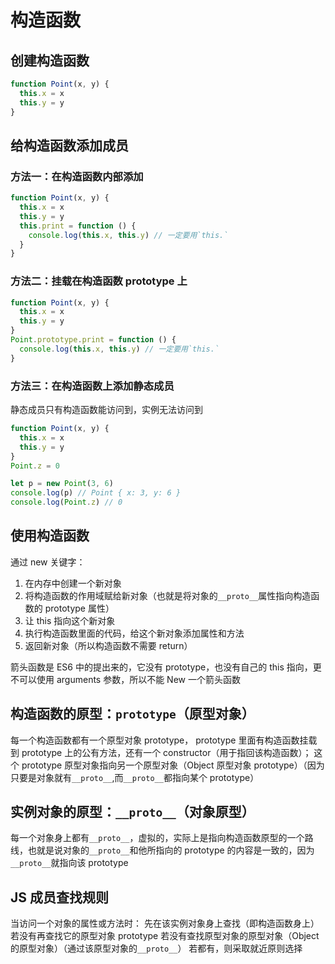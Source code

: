 # 构造函数

## 创建构造函数

```js
function Point(x, y) {
  this.x = x
  this.y = y
}
```

## 给构造函数添加成员

### 方法一：在构造函数内部添加

```js
function Point(x, y) {
  this.x = x
  this.y = y
  this.print = function () {
    console.log(this.x, this.y) // 一定要用`this.`
  }
}
```

### 方法二：挂载在构造函数 prototype 上

```js
function Point(x, y) {
  this.x = x
  this.y = y
}
Point.prototype.print = function () {
  console.log(this.x, this.y) // 一定要用`this.`
}
```

### 方法三：在构造函数上添加静态成员

静态成员只有构造函数能访问到，实例无法访问到

```js
function Point(x, y) {
  this.x = x
  this.y = y
}
Point.z = 0

let p = new Point(3, 6)
console.log(p) // Point { x: 3, y: 6 }
console.log(Point.z) // 0
```

## 使用构造函数

通过 new 关键字：

1. 在内存中创建一个新对象
2. 将构造函数的作用域赋给新对象（也就是将对象的`__proto__`属性指向构造函数的 prototype 属性）
3. 让 this 指向这个新对象
4. 执行构造函数里面的代码，给这个新对象添加属性和方法
5. 返回新对象（所以构造函数不需要 return）

箭头函数是 ES6 中的提出来的，它没有 prototype，也没有自己的 this 指向，更不可以使用 arguments 参数，所以不能 New 一个箭头函数

## 构造函数的原型：`prototype`（原型对象）

每一个构造函数都有一个原型对象 prototype，
prototype 里面有构造函数挂载到 prototype 上的公有方法，还有一个 constructor（用于指回该构造函数）；
这个 prototype 原型对象指向另一个原型对象（Object 原型对象 prototype）（因为只要是对象就有`__proto__`,而`__proto__`都指向某个 prototype）

## 实例对象的原型：`__proto__`（对象原型）

每一个对象身上都有`__proto__`，虚拟的，实际上是指向构造函数原型的一个路线，也就是说对象的`__proto__`和他所指向的 prototype 的内容是一致的，因为`__proto__`就指向该 prototype

## JS 成员查找规则

当访问一个对象的属性或方法时：
先在该实例对象身上查找（即构造函数身上）
若没有再查找它的原型对象 prototype
若没有查找原型对象的原型对象（Object 的原型对象）（通过该原型对象的`__proto__`）
若都有，则采取就近原则选择
